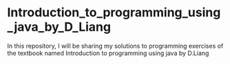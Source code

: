 # Introduction_to_programming_using_java_by_D_Liang
In this repository, I will be sharing my solutions to programming exercises of the textbook named Introduction to programming using java by D.Liang
